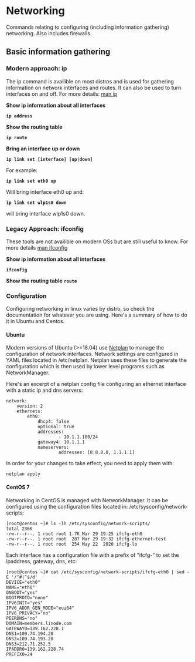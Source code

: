 # Networking

Commands relating to configuring (including information gathering) networking. Also includes firewalls.

## Basic information gathering
### Modern approach: ip

The ip command is availible on most distros and is used for gathering information on network interfaces and routes. It can also be used to turn interfaces
on and off. For more details: [man ip](https://linux.die.net/man/8/ip)

**Show ip information about all interfaces**

**``ip address``**

**Show the routing table**

**``ip route``**


**Bring an interface up or down**

**``ip link set [interface] [up|down]``**

For example:

**``ip link set eth0 up``**

Will bring interface eth0 up and:

**``ip link set wlp1s0 down``**

will bring interface wlp1s0 down.

### Legacy Approach: ifconfig

These tools are not availible on modern OSs but are still useful to know. For more details [man ifconfig](https://linux.die.net/man/8/ifconfig)

**Show ip information about all interfaces**

**``ifconfig``**


**Show the routing table**
**``route``**



### Configuration

Configuring networking in linux varies by distro, so check the documentation for whatever you are using. Here's a summary of how to do it in Ubuntu and Centos.

#### Ubuntu

Modern versions of Ubuntu (>=18.04) use [Netplan](https://netplan.io/) to manage the configuration of network interfaces. Network settings are configured in YAML files located in /etc/netplan. Netplan uses these files to generate the configuration which is then used by lower level programs such as NetworkManager.

Here's an excerpt of a netplan config file configuring an ethernet interface with a static ip and dns servers:
```
network:
    version: 2
    ethernets:
        eth0:
            dhcp4: false 
            optional: true
            addresses:
                    - 10.1.1.100/24
            gateway4: 10.1.1.1
            nameservers:
                    addresses: [8.8.8.8, 1.1.1.1]
```
In order for your changes to take effect, you need to apply them with:

``netplan apply``

#### CentOS 7

Networking in CentOS is managed with NetworkManager. It can be configured using the configuration files located in: /etc/sysconfig/network-scripts:

```
[root@centos ~]# ls -lh /etc/sysconfig/network-scripts/
total 236K
-rw-r--r--. 1 root root 1.7K Mar 29 19:25 ifcfg-eth0
-rw-r--r--. 1 root root  287 Mar 29 19:32 ifcfg-ethernet-test
-rw-r--r--. 1 root root  254 May 22  2020 ifcfg-lo
```

Each interface has a configuration file with a prefix of "ifcfg-" to set the ipaddress, gateway, dns, etc:

```
[root@centos ~]# cat /etc/sysconfig/network-scripts/ifcfg-eth0 | sed -E '/^#|^$/d'
DEVICE="eth0"
NAME="eth0"
ONBOOT="yes"
BOOTPROTO="none"
IPV6INIT="yes"
IPV6_ADDR_GEN_MODE="eui64"
IPV6_PRIVACY="no"
PEERDNS="no"
DOMAIN=members.linode.com
GATEWAY0=139.162.228.1
DNS1=109.74.194.20
DNS2=109.74.193.20
DNS3=212.71.252.5
IPADDR0=139.162.228.74
PREFIX0=24
```





